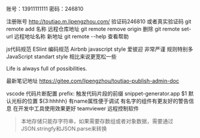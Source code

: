 账号：13911111111
密码：246810

注册账号
http://toutiao.m.lipengzhou.com/
验证码246810 或者真实验证码 
git remote add 名称 远程仓库地址
git remote remove origin
删除
git remote set-url 远程地址名称 新地址
git remote --help 查看帮助

js代码规范
ESlint
 编码规范 
 Airbnb javascript style 爱彼迎
  非常严谨 规则特别多
 JavaScript standart style
  相比来说更宽松一些

  Life is always full of possibilities.

  最新笔记地址
  https://gitee.com/lipengzhou/toutiao-publish-admin-doc

  vscode 代码片断配置
  prefix: 触发代码片段的前缀
  snippet-generator.app
  $1 默认光标的位置
  ${3:hhhhh}
  有name属性便于调试
  有名字的组件有更友好的警告信息
  在开发中工具使用效果更好
  teamviewer  远程控制软件
  
  > 本地存储只能存字符串，如果需要存数组或者对象数据，需要通过JSON.stringfy和JSON.parse来转换